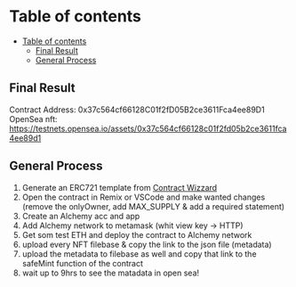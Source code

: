 # Table of contents
- [Table of contents](#table-of-contents)
  - [Final Result](#final-result)
  - [General Process](#general-process)

## Final Result
Contract Address: 0x37c564cf66128C01f2fD05B2ce3611Fca4ee89D1
OpenSea nft: https://testnets.opensea.io/assets/0x37c564cf66128c01f2fd05b2ce3611fca4ee89d1


## General Process
1. Generate an ERC721 template from [Contract Wizzard](https://docs.openzeppelin.com/contracts/4.x/wizard)
2. Open the contract in Remix or VSCode and make wanted changes (remove the onlyOwner, add MAX_SUPPLY & add a required statement)
3. Create an Alchemy acc and app
4. Add Alchemy network to metamask (whit view key -> HTTP)
5. Get som test ETH  and deploy the contract to Alchemy network
6. upload every NFT filebase & copy the link to the json file (metadata)
7. upload the metadata to filebase as well and copy that link to the safeMint function of the contract
8. wait up to 9hrs to see the matadata in open sea!